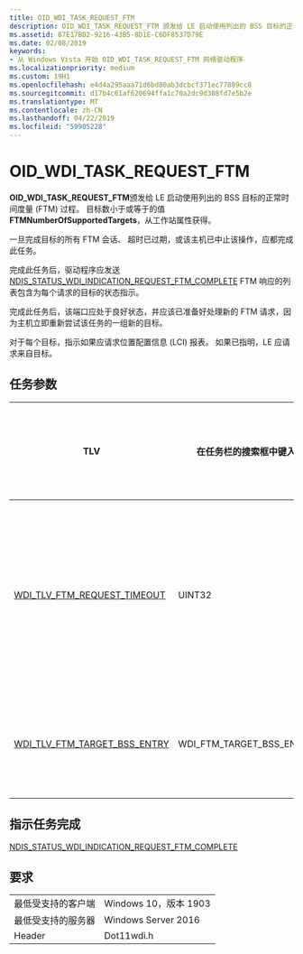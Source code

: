 ```yaml
---
title: OID_WDI_TASK_REQUEST_FTM
description: OID_WDI_TASK_REQUEST_FTM 颁发给 LE 启动使用列出的 BSS 目标的正常时间度量 (FTM) 过程。
ms.assetid: 67E17BD2-9216-43B5-8D1E-C6DF8537D79E
ms.date: 02/08/2019
keywords:
- 从 Windows Vista 开始 OID_WDI_TASK_REQUEST_FTM 网络驱动程序
ms.localizationpriority: medium
ms.custom: 19H1
ms.openlocfilehash: e4d4a295aaa71d6bd80ab3dcbcf371ec77809cc8
ms.sourcegitcommit: d17b4c61af620694ffa1c70a2dc9d308fd7e5b2e
ms.translationtype: MT
ms.contentlocale: zh-CN
ms.lasthandoff: 04/22/2019
ms.locfileid: "59905228"
---
```

# <a name="oidwditaskrequestftm"></a>OID_WDI_TASK_REQUEST_FTM


**OID_WDI_TASK_REQUEST_FTM**颁发给 LE 启动使用列出的 BSS 目标的正常时间度量 (FTM) 过程。 目标数小于或等于的值**FTMNumberOfSupportedTargets**，从工作站属性获得。

一旦完成目标的所有 FTM 会话、 超时已过期，或该主机已中止该操作，应都完成此任务。

完成此任务后，驱动程序应发送[NDIS_STATUS_WDI_INDICATION_REQUEST_FTM_COMPLETE](ndis-status-wdi-indication-request-ftm-complete.md) FTM 响应的列表包含为每个请求的目标的状态指示。

完成此任务后，该端口应处于良好状态，并应该已准备好处理新的 FTM 请求，因为主机立即重新尝试该任务的一组新的目标。

对于每个目标，指示如果应请求位置配置信息 (LCI) 报表。 如果已指明，LE 应请求来自目标。 

## <a name="task-parameters"></a>任务参数

| TLV | 在任务栏的搜索框中键入 | 允许多个 TLV 实例 | 可选 | 描述 |
| --- | --- | --- | --- | --- |
| [WDI_TLV_FTM_REQUEST_TIMEOUT](wdi-tlv-ftm-request-timeout.md) | UINT32 |   |   | 最长的时间，以毫秒为单位，以完成 FTM。 超时设置为 150 毫秒的目标数的乘积。 |
| [WDI_TLV_FTM_TARGET_BSS_ENTRY](wdi-tlv-ftm-target-bss-entry.md) | WDI_FTM_TARGET_BSS_ENTRY | X |   | 应使用哪个 FTM 完成过程的 BSS 目标的列表。 |

## <a name="task-completion-indication"></a>指示任务完成

[NDIS_STATUS_WDI_INDICATION_REQUEST_FTM_COMPLETE](ndis-status-wdi-indication-request-ftm-complete.md)

## <a name="requirements"></a>要求

|   |   |
| --- | --- |
| 最低受支持的客户端 | Windows 10，版本 1903 |
| 最低受支持的服务器 | Windows Server 2016 |
| Header | Dot11wdi.h |
